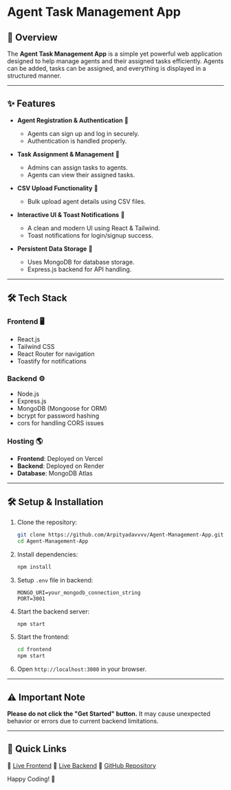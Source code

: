 # Agent Task Management App

## 🚀 Overview
The **Agent Task Management App** is a simple yet powerful web application designed to help manage agents and their assigned tasks efficiently. Agents can be added, tasks can be assigned, and everything is displayed in a structured manner.

---

## ✨ Features
- **Agent Registration & Authentication** 📌
  - Agents can sign up and log in securely.
  - Authentication is handled properly.
  
- **Task Assignment & Management** 📝
  - Admins can assign tasks to agents.
  - Agents can view their assigned tasks.
  
- **CSV Upload Functionality** 📂
  - Bulk upload agent details using CSV files.
  
- **Interactive UI & Toast Notifications** 🎨
  - A clean and modern UI using React & Tailwind.
  - Toast notifications for login/signup success.
  
- **Persistent Data Storage** 💾
  - Uses MongoDB for database storage.
  - Express.js backend for API handling.

---

## 🛠 Tech Stack
### Frontend 🖥️
- React.js
- Tailwind CSS
- React Router for navigation
- Toastify for notifications

### Backend ⚙️
- Node.js
- Express.js
- MongoDB (Mongoose for ORM)
- bcrypt for password hashing
- cors for handling CORS issues

### Hosting 🌎
- **Frontend**: Deployed on Vercel
- **Backend**: Deployed on Render
- **Database**: MongoDB Atlas

---

## 🛠 Setup & Installation
1. Clone the repository:
   ```sh
   git clone https://github.com/Arpityadavvvv/Agent-Management-App.git
   cd Agent-Management-App
   ```

2. Install dependencies:
   ```sh
   npm install
   ```

3. Setup `.env` file in backend:
   ```
   MONGO_URI=your_mongodb_connection_string
   PORT=3001
   ```

4. Start the backend server:
   ```sh
   npm start
   ```

5. Start the frontend:
   ```sh
   cd frontend
   npm start
   ```

6. Open `http://localhost:3000` in your browser.

---

## ⚠️ Important Note
**Please do not click the "Get Started" button.** It may cause unexpected behavior or errors due to current backend limitations.

---

## 📌 Quick Links
🔗 [Live Frontend](https://agentmanagementapp-76dk44zjz-arpit-yadavs-projects-0684bdcb.vercel.app/)
🔗 [Live Backend](https://agent-management-app.onrender.com/)
🔗 [GitHub Repository](https://github.com/Arpityadavvvv/Agent-Management-App)

Happy Coding! 🚀

